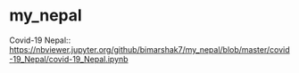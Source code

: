 # my_nepal

Covid-19 Nepal::  https://nbviewer.jupyter.org/github/bimarshak7/my_nepal/blob/master/covid-19_Nepal/covid-19_Nepal.ipynb
